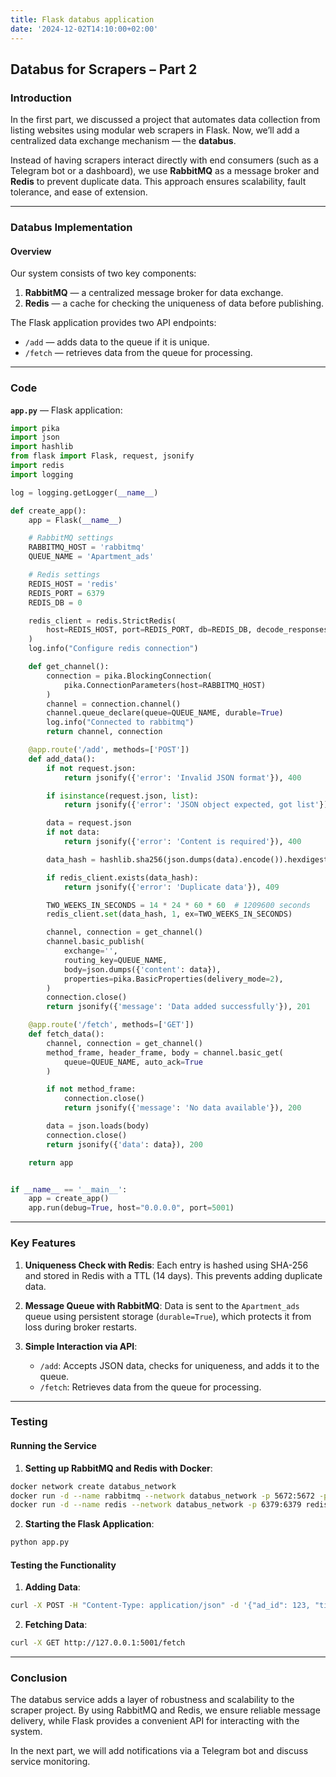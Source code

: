 ```yaml
---
title: Flask databus application
date: '2024-12-02T14:10:00+02:00'
---
```

## Databus for Scrapers – Part 2

### Introduction

In the first part, we discussed a project that automates data collection from listing websites using modular web scrapers in Flask. Now, we’ll add a centralized data exchange mechanism — the **databus**.

Instead of having scrapers interact directly with end consumers (such as a Telegram bot or a dashboard), we use **RabbitMQ** as a message broker and **Redis** to prevent duplicate data. This approach ensures scalability, fault tolerance, and ease of extension.

---

### Databus Implementation

#### Overview

Our system consists of two key components:
1. **RabbitMQ** — a centralized message broker for data exchange.
2. **Redis** — a cache for checking the uniqueness of data before publishing.

The Flask application provides two API endpoints:
- `/add` — adds data to the queue if it is unique.
- `/fetch` — retrieves data from the queue for processing.

---

### Code

**`app.py`** — Flask application:

```python
import pika
import json
import hashlib
from flask import Flask, request, jsonify
import redis
import logging

log = logging.getLogger(__name__)

def create_app():
    app = Flask(__name__)

    # RabbitMQ settings
    RABBITMQ_HOST = 'rabbitmq'
    QUEUE_NAME = 'Apartment_ads'

    # Redis settings
    REDIS_HOST = 'redis'
    REDIS_PORT = 6379
    REDIS_DB = 0

    redis_client = redis.StrictRedis(
        host=REDIS_HOST, port=REDIS_PORT, db=REDIS_DB, decode_responses=True
    )
    log.info("Configure redis connection")

    def get_channel():
        connection = pika.BlockingConnection(
            pika.ConnectionParameters(host=RABBITMQ_HOST)
        )
        channel = connection.channel()
        channel.queue_declare(queue=QUEUE_NAME, durable=True)
        log.info("Connected to rabbitmq")
        return channel, connection

    @app.route('/add', methods=['POST'])
    def add_data():
        if not request.json:
            return jsonify({'error': 'Invalid JSON format'}), 400

        if isinstance(request.json, list):
            return jsonify({'error': 'JSON object expected, got list'}), 400

        data = request.json
        if not data:
            return jsonify({'error': 'Content is required'}), 400

        data_hash = hashlib.sha256(json.dumps(data).encode()).hexdigest()

        if redis_client.exists(data_hash):
            return jsonify({'error': 'Duplicate data'}), 409

        TWO_WEEKS_IN_SECONDS = 14 * 24 * 60 * 60  # 1209600 seconds
        redis_client.set(data_hash, 1, ex=TWO_WEEKS_IN_SECONDS)

        channel, connection = get_channel()
        channel.basic_publish(
            exchange='',
            routing_key=QUEUE_NAME,
            body=json.dumps({'content': data}),
            properties=pika.BasicProperties(delivery_mode=2),
        )
        connection.close()
        return jsonify({'message': 'Data added successfully'}), 201

    @app.route('/fetch', methods=['GET'])
    def fetch_data():
        channel, connection = get_channel()
        method_frame, header_frame, body = channel.basic_get(
            queue=QUEUE_NAME, auto_ack=True
        )

        if not method_frame:
            connection.close()
            return jsonify({'message': 'No data available'}), 200

        data = json.loads(body)
        connection.close()
        return jsonify({'data': data}), 200

    return app


if __name__ == '__main__':
    app = create_app()
    app.run(debug=True, host="0.0.0.0", port=5001)
```

---

### Key Features

1. **Uniqueness Check with Redis**:
   Each entry is hashed using SHA-256 and stored in Redis with a TTL (14 days). This prevents adding duplicate data.

2. **Message Queue with RabbitMQ**:
   Data is sent to the `Apartment_ads` queue using persistent storage (`durable=True`), which protects it from loss during broker restarts.

3. **Simple Interaction via API**:
   - `/add`: Accepts JSON data, checks for uniqueness, and adds it to the queue.
   - `/fetch`: Retrieves data from the queue for processing.

---

### Testing

#### Running the Service

1. **Setting up RabbitMQ and Redis with Docker**:

```bash
docker network create databus_network
docker run -d --name rabbitmq --network databus_network -p 5672:5672 -p 15672:15672 rabbitmq:3-management
docker run -d --name redis --network databus_network -p 6379:6379 redis
```

2. **Starting the Flask Application**:

```bash
python app.py
```

#### Testing the Functionality

1. **Adding Data**:

```bash
curl -X POST -H "Content-Type: application/json" -d '{"ad_id": 123, "title": "Apartment in Belgrade"}' http://127.0.0.1:5001/add
```

2. **Fetching Data**:

```bash
curl -X GET http://127.0.0.1:5001/fetch
```

---

### Conclusion

The databus service adds a layer of robustness and scalability to the scraper project. By using RabbitMQ and Redis, we ensure reliable message delivery, while Flask provides a convenient API for interacting with the system.

In the next part, we will add notifications via a Telegram bot and discuss service monitoring.
